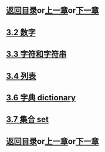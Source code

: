 ## [返回目录][catalogue]or[上一章][pre_chap]or[下一章][next_chap]

## [3.2 数字][chap3_2]
## [3.3 字符和字符串][chap3_3]
## [3.4 列表][chap3_4]
## [3.6 字典 dictionary][chap3_6]
## [3.7 集合 set][chap3_7]


## [返回目录][catalogue]or[上一章][pre_chap]or[下一章][next_chap]
[pre_chap]: 2021-01-21-chap2.md
[next_chap]: 2021-01-21-chap4.md
[catalogue]: 2021-01-21-catalogue.md
[chap3_2]: chap3/chap3_2_number.md
[chap3_3]: chap3/chap3_3_char-and-string.md
[chap3_4]: chap3/chap3_4_list-and-tuple.md
[chap3_6]: chap3/chap3_6_dictionary.md
[chap3_7]: chap3/chap3_7_set.md
